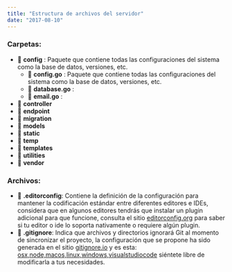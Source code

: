 ```yaml
---
title: "Estructura de archivos del servidor"
date: "2017-08-10"
---
```


### Carpetas:
* 📁 **config** : Paquete que contiene todas las configuraciones del sistema como la base de datos, versiones, etc.
    - 📄 **config.go** : Paquete que contiene todas las configuraciones del sistema como la base de datos, versiones, etc.
    - 📄 **database.go** : 
    - 📄 **email.go** : 
* 📁 **controller**
* 📁 **endpoint**
* 📁 **migration**
* 📁 **models**
* 📁 **static**
* 📁 **temp**
* 📁 **templates**
* 📁 **utilities**
* 📁 **vendor**

### Archivos:
* 📄 **.editorconfig**: Contiene la definición de la configuración para mantener la codificación estándar entre diferentes editores e IDEs, considera que en algunos editores tendrás que instalar un plugin adicional para que funcione, consulta el sitio [editorconfig.org](http://editorconfig.org/) para saber si tu editor o ide lo soporta nativamente o requiere algún plugin.
* 📄 **.gitignore**: Indica que archivos y directorios ignorará Git al momento de sincronizar el proyecto, la configuración que se propone ha sido generada en el sitio [gitignore.io](https://www.gitignore.io/) y es esta: [osx,node,macos,linux,windows,visualstudiocode](https://www.gitignore.io/api/osx,node,macos,linux,windows,visualstudiocode) siéntete libre de modificarla a tus necesidades.